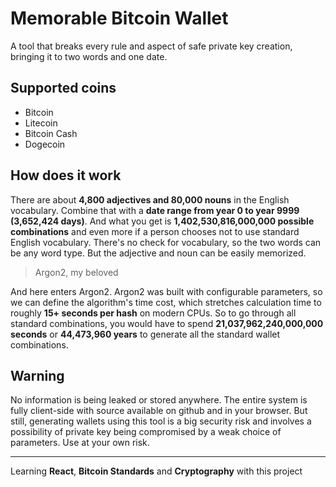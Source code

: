# Memorable Bitcoin Wallet
A tool that breaks every rule and aspect of safe private key creation, bringing it to two words and one date.



## Supported coins
- Bitcoin
- Litecoin
- Bitcoin Cash
- Dogecoin



## How does it work
There are about **4,800 adjectives and 80,000 nouns** in the English vocabulary. Combine that with a **date range from year 0 to year 9999 (3,652,424 days)**. And what you get is **1,402,530,816,000,000 possible combinations** and even more if a person chooses not to use standard English vocabulary.
There's no check for vocabulary, so the two words can be any word type. But the adjective and noun can be easily memorized. 

> Argon2, my beloved

And here enters Argon2. Argon2 was built with configurable parameters, so we can define the algorithm's time cost, which stretches calculation time to roughly **15+ seconds per hash** on modern CPUs. So to go through all standard combinations, you would have to spend **21,037,962,240,000,000 seconds** or **44,473,960 years** to generate all the standard wallet combinations.

## Warning

No information is being leaked or stored anywhere. The entire system is fully client-side with source available on github and in your browser. But still, generating wallets using this tool is a big security risk and involves a possibility of private key being compromised by a weak choice of parameters. Use at your own risk.

---

Learning **React**, **Bitcoin Standards** and **Cryptography** with this project
